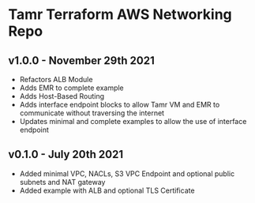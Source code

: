 # Tamr Terraform AWS Networking Repo
## v1.0.0 - November 29th 2021
* Refactors ALB Module
* Adds EMR to complete example
* Adds Host-Based Routing
* Adds interface endpoint blocks to allow Tamr VM and EMR to communicate without traversing the internet
* Updates minimal and complete examples to allow the use of interface endpoint

## v0.1.0 - July 20th 2021
* Added minimal VPC, NACLs, S3 VPC Endpoint and optional public subnets and NAT gateway
* Added example with ALB and optional TLS Certificate
